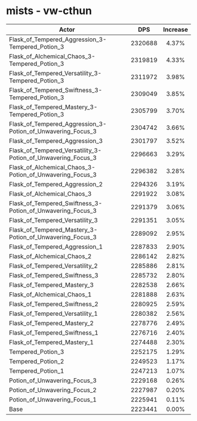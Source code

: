 # mists - vw-cthun
| Actor | DPS | Increase |
|---|:---:|:---:|
|Flask_of_Tempered_Aggression_3-Tempered_Potion_3|2320688|4.37%|
|Flask_of_Alchemical_Chaos_3-Tempered_Potion_3|2319819|4.33%|
|Flask_of_Tempered_Versatility_3-Tempered_Potion_3|2311972|3.98%|
|Flask_of_Tempered_Swiftness_3-Tempered_Potion_3|2309049|3.85%|
|Flask_of_Tempered_Mastery_3-Tempered_Potion_3|2305799|3.70%|
|Flask_of_Tempered_Aggression_3-Potion_of_Unwavering_Focus_3|2304742|3.66%|
|Flask_of_Tempered_Aggression_3|2301797|3.52%|
|Flask_of_Tempered_Versatility_3-Potion_of_Unwavering_Focus_3|2296663|3.29%|
|Flask_of_Alchemical_Chaos_3-Potion_of_Unwavering_Focus_3|2296382|3.28%|
|Flask_of_Tempered_Aggression_2|2294326|3.19%|
|Flask_of_Alchemical_Chaos_3|2291922|3.08%|
|Flask_of_Tempered_Swiftness_3-Potion_of_Unwavering_Focus_3|2291379|3.06%|
|Flask_of_Tempered_Versatility_3|2291351|3.05%|
|Flask_of_Tempered_Mastery_3-Potion_of_Unwavering_Focus_3|2289092|2.95%|
|Flask_of_Tempered_Aggression_1|2287833|2.90%|
|Flask_of_Alchemical_Chaos_2|2286142|2.82%|
|Flask_of_Tempered_Versatility_2|2285886|2.81%|
|Flask_of_Tempered_Swiftness_3|2285732|2.80%|
|Flask_of_Tempered_Mastery_3|2282538|2.66%|
|Flask_of_Alchemical_Chaos_1|2281888|2.63%|
|Flask_of_Tempered_Swiftness_2|2280925|2.59%|
|Flask_of_Tempered_Versatility_1|2280382|2.56%|
|Flask_of_Tempered_Mastery_2|2278776|2.49%|
|Flask_of_Tempered_Swiftness_1|2276716|2.40%|
|Flask_of_Tempered_Mastery_1|2274488|2.30%|
|Tempered_Potion_3|2252175|1.29%|
|Tempered_Potion_2|2249523|1.17%|
|Tempered_Potion_1|2247213|1.07%|
|Potion_of_Unwavering_Focus_3|2229168|0.26%|
|Potion_of_Unwavering_Focus_2|2227987|0.20%|
|Potion_of_Unwavering_Focus_1|2225941|0.11%|
|Base|2223441|0.00%|
